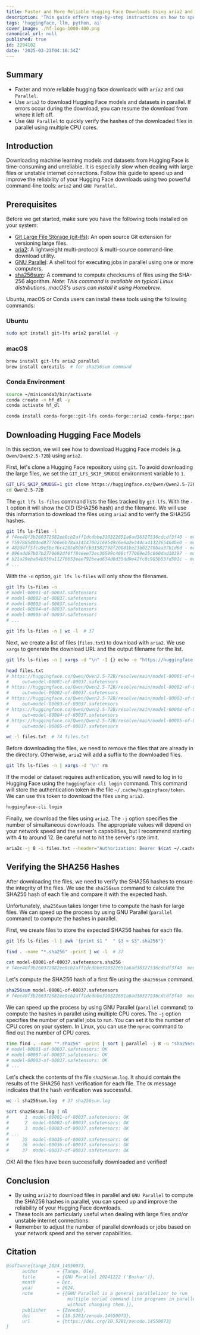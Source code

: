 ```yaml
---
title: Faster and More Reliable Hugging Face Downloads Using aria2 and GNU Parallel
description: 'This guide offers step-by-step instructions on how to speed up and improve the reliability of your Hugging Face downloads using two powerful command-line tools: aria2 and GNU Parallel.'
tags: 'huggingface, llm, python, ai'
cover_image: ./hf-logo-1000-400.png
canonical_url: null
published: true
id: 2294102
date: '2025-03-23T04:16:34Z'
---
```


## Summary

- Faster and more reliable hugging face downloads with `aria2` and `GNU Parallel`.
- Use `aria2` to download Hugging Face models and datasets in parallel. If errors occur during the download, you can resume the download from where it left off.
- Use `GNU Parallel` to quickly verify the hashes of the downloaded files in parallel using multiple CPU cores.

## Introduction

Downloading machine learning models and datasets from Hugging Face is time-consuming and unreliable. It is especially slow when dealing with large files or unstable internet connections. Follow this guide to speed up and improve the reliability of your Hugging Face downloads using two powerful command-line tools: `aria2` and `GNU Parallel`.

## Prerequisites

Before we get started, make sure you have the following tools installed on your system:

- [Git Large File Storage (git-lfs)](https://git-lfs.com/): An open source Git extension for versioning large files.
- [aria2](https://aria2.github.io/): A lightweight multi-protocol & multi-source command-line download utility.
- [GNU Parallel](https://www.gnu.org/software/parallel/): A shell tool for executing jobs in parallel using one or more computers.
- [sha256sum](https://www.gnu.org/software/coreutils/manual/html_node/sha2-utilities.html): A command to compute checksums of files using the SHA-256 algorithm. *Note: This command is available on typical Linux distributions. macOS's users can install it using Homebrew.*

Ubuntu, macOS or Conda users can install these tools using the following commands:

### Ubuntu

```bash
sudo apt install git-lfs aria2 parallel -y
```

### macOS

```bash
brew install git-lfs aria2 parallel
brew install coreutils  # for sha256sum command
```

### Conda Environment

```bash
source ~/miniconda3/bin/activate
conda create -n hf_dl -y
conda activate hf_dl

conda install conda-forge::git-lfs conda-forge::aria2 conda-forge::parallel -y
```

## Downloading Hugging Face Models

In this section, we will see how to download Hugging Face models (e.g. `Qwen/Qwen2.5-72B`) using `aria2`.

First, let's clone a Hugging Face repository using `git`. To avoid downloading the large files, we set the `GIT_LFS_SKIP_SMUDGE` environment variable to `1`.

```bash
GIT_LFS_SKIP_SMUDGE=1 git clone https://huggingface.co/Qwen/Qwen2.5-72B
cd Qwen2.5-72B
```

The `git lfs ls-files` command lists the files tracked by `git-lfs`. With the `-l` option it will show the OID (SHA256 hash) and the filename. We will use this information to download the files using `aria2` and to verify the SHA256 hashes.

```bash
git lfs ls-files -l
# f4ee40f3b260372082ee0cb2aff1dcdbbe310322651a6ad36327536cdcdf3f40 - model-00001-of-00037.safetensors
# f597885404ed877706e6b78aa14147002169549c6e6a2e344ca4132365464be0 - model-00002-of-00037.safetensors
# 482d4ff5fca9e5be7bc4285d806fcb31582798f20881be23b02270baa37b1d6d - model-00003-of-00037.safetensors
# 896add67b07b2770692df6ff84eee73ec36599c460cf77069e25c860dad18397 - model-00004-of-00037.safetensors
# b21a29eba64b550a11276653eee792bead634d6d35dd9e42fc8c985b53fd501c - model-00005-of-00037.safetensors
# ...
```

With the `-n` option, `git lfs ls-files` will only show the filenames.

```bash
git lfs ls-files -n
# model-00001-of-00037.safetensors
# model-00002-of-00037.safetensors
# model-00003-of-00037.safetensors
# model-00004-of-00037.safetensors
# model-00005-of-00037.safetensors
# ...

git lfs ls-files -n | wc -l  # 37
```

Next, we create a list of files (`files.txt`) to download with `aria2`. We use `xargs` to generate the download URL and the output filename for the list.

```bash
git lfs ls-files -n | xargs -d "\n" -I {} echo -e "https://huggingface.co/Qwen/Qwen2.5-72B/resolve/main/{}\n    out={}" >> files.txt

head files.txt
# https://huggingface.co/Qwen/Qwen2.5-72B/resolve/main/model-00001-of-00037.safetensors
#     out=model-00001-of-00037.safetensors
# https://huggingface.co/Qwen/Qwen2.5-72B/resolve/main/model-00002-of-00037.safetensors
#     out=model-00002-of-00037.safetensors
# https://huggingface.co/Qwen/Qwen2.5-72B/resolve/main/model-00003-of-00037.safetensors
#     out=model-00003-of-00037.safetensors
# https://huggingface.co/Qwen/Qwen2.5-72B/resolve/main/model-00004-of-00037.safetensors
#     out=model-00004-of-00037.safetensors
# https://huggingface.co/Qwen/Qwen2.5-72B/resolve/main/model-00005-of-00037.safetensors
#     out=model-00005-of-00037.safetensors

wc -l files.txt  # 74 files.txt
```

Before downloading the files, we need to remove the files that are already in the directory. Otherwise, `aria2` will add a suffix to the downloaded files.

```bash
git lfs ls-files -n | xargs -d '\n' rm
```

If the model or dataset requires authentication, you will need to log in to Hugging Face using the `huggingface-cli login` command. This command will store the authentication token in the file `~/.cache/huggingface/token`. We can use this token to download the files using `aria2`.

```bash
huggingface-cli login
```

Finally, we download the files using `aria2`. The `-j` option specifies the number of simultaneous downloads. The appropriate values will depend on your network speed and the server's capabilities, but I recommend starting with 4 to around 12. Be careful not to hit the server's rate limit.

```bash
aria2c -j 8 -i files.txt --header="Authorization: Bearer $(cat ~/.cache/huggingface/token)"
```

## Verifying the SHA256 Hashes

After downloading the files, we need to verify the SHA256 hashes to ensure the integrity of the files. We use the `sha256sum` command to calculate the SHA256 hash of each file and compare it with the expected hash.

Unfortunately, `sha256sum` takes longer time to compute the hash for large files. We can speed up the process by using GNU Parallel (`parallel` command) to compute the hashes in parallel.

First, we create files to store the expected SHA256 hashes for each file.

```bash
git lfs ls-files -l | awk '{print $1 "  " $3 > $3".sha256"}'

find . -name "*.sha256" -print | wc -l  # 37

cat model-00001-of-00037.safetensors.sha256
# f4ee40f3b260372082ee0cb2aff1dcdbbe310322651a6ad36327536cdcdf3f40  model-00001-of-00037.safetensors
```

Let's compute the SHA256 hash of a first file using the `sha256sum` command.

```bash
sha256sum model-00001-of-00037.safetensors
# f4ee40f3b260372082ee0cb2aff1dcdbbe310322651a6ad36327536cdcdf3f40  model-00001-of-00037.safetensors
```

We can speed up the process by using GNU Parallel (`parallel` command) to compute the hashes in parallel using multiple CPU cores. The `-j` option specifies the number of parallel jobs to run. You can set it to the number of CPU cores on your system. In Linux, you can use the `nproc` command to find out the number of CPU cores.

```bash
time find . -name "*.sha256" -print | sort | parallel -j 8 -u "sha256sum -c {} 2>&1" | tee sha256sum.log
# model-00001-of-00037.safetensors: OK
# model-00007-of-00037.safetensors: OK
# model-00003-of-00037.safetensors: OK
# ...
```

Let's check the contents of the file `sha256sum.log`. It should contain the results of the SHA256 hash verification for each file. The `OK` message indicates that the hash verification was successful.

```bash
wc -l sha256sum.log  # 37 sha256sum.log

sort sha256sum.log | nl
#      1  model-00001-of-00037.safetensors: OK
#      2  model-00002-of-00037.safetensors: OK
#      3  model-00003-of-00037.safetensors: OK
# ...
#     35  model-00035-of-00037.safetensors: OK
#     36  model-00036-of-00037.safetensors: OK
#     37  model-00037-of-00037.safetensors: OK
```

OK! All the files have been successfully downloaded and verified!

## Conclusion

- By using `aria2` to download files in parallel and `GNU Parallel` to compute the SHA256 hashes in parallel, you can speed up and improve the reliability of your Hugging Face downloads.
- These tools are particularly useful when dealing with large files and/or unstable internet connections.
- Remember to adjust the number of parallel downloads or jobs based on your network speed and the server capabilities.

## Citation

```bibtex
@software{tange_2024_14550073,
      author       = {Tange, Ole},
      title        = {GNU Parallel 20241222 ('Bashar')},
      month        = Dec,
      year         = 2024,
      note         = {{GNU Parallel is a general parallelizer to run
                       multiple serial command line programs in parallel
                       without changing them.}},
      publisher    = {Zenodo},
      doi          = {10.5281/zenodo.14550073},
      url          = {https://doi.org/10.5281/zenodo.14550073}
}
```

